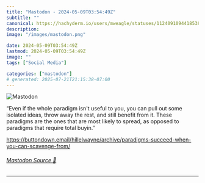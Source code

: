 ```yaml
---
title: "Mastodon - 2024-05-09T03:54:49Z"
subtitle: ""
canonical: https://hachyderm.io/users/mweagle/statuses/112409109441853896
description:
image: "/images/mastodon.png"

date: 2024-05-09T03:54:49Z
lastmod: 2024-05-09T03:54:49Z
image: ""
tags: ["Social Media"]

categories: ["mastodon"]
# generated: 2025-07-21T21:15:38-07:00
---
```

![Mastodon](/images/mastodon.png)

<p>“Even if the whole paradigm isn&#39;t useful to you, you can pull out some isolated ideas, throw away the rest, and still benefit from it. These paradigms are the ones that are most likely to spread, as opposed to paradigms that require total buyin.”</p><p><a href="https://buttondown.email/hillelwayne/archive/paradigms-succeed-when-you-can-scavenge-from/" target="_blank" rel="nofollow noopener noreferrer" translate="no"><span class="invisible">https://</span><span class="ellipsis">buttondown.email/hillelwayne/a</span><span class="invisible">rchive/paradigms-succeed-when-you-can-scavenge-from/</span></a></p>


###### [Mastodon Source 🐘](https://hachyderm.io/@mweagle/112409109441853896)

___
